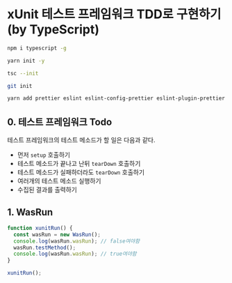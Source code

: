 # xUnit 테스트 프레임워크 TDD로 구현하기 (by TypeScript)

```bash
npm i typescript -g
```

```bash
yarn init -y
```

```bash
tsc --init  
```

```bash
git init
```

```bash
yarn add prettier eslint eslint-config-prettier eslint-plugin-prettier @typescript-eslint/eslint-plugin @typescript-eslint/parser ts-node --dev
```


## 0. 테스트 프레임워크 Todo

테스트 프레임워크의 테스트 메소드가 할 일은 다음과 같다.

* 먼저 `setup` 호출하기
* 테스트 메소드가 끝나고 난뒤 `tearDown` 호출하기
* 테스트 메소드가 실패하더라도 `tearDown` 호출하기
* 여러개의 테스트 메소드 실행하기
* 수집된 결과를 출력하기




## 1. WasRun

```ts
function xunitRun() {
  const wasRun = new WasRun();
  console.log(wasRun.wasRun); // false여야함
  wasRun.testMethod();
  console.log(wasRun.wasRun); // true여야함
}

xunitRun();
```


